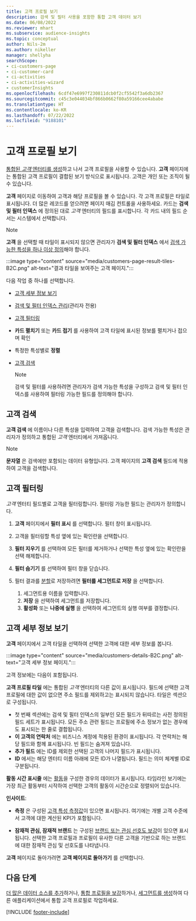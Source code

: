 ```yaml
---
title: 고객 프로필 보기
description: 검색 및 필터 사용을 포함한 통합 고객 데이터 보기
ms.date: 06/08/2022
ms.reviewer: mhart
ms.subservice: audience-insights
ms.topic: conceptual
author: Nils-2m
ms.author: nikeller
manager: shellyha
searchScope:
- ci-customers-page
- ci-customer-card
- ci-activities
- ci-activities-wizard
- customerInsights
ms.openlocfilehash: 6cdf47e6997f230811dcb0f2cf5542f3a6db2367
ms.sourcegitcommit: c45c3e044034bf866b0662f80a59166cee4ababe
ms.translationtype: HT
ms.contentlocale: ko-KR
ms.lasthandoff: 07/22/2022
ms.locfileid: "9188101"
---
```

# <a name="view-customer-profiles"></a>고객 프로필 보기

[통합된 *고객* 엔터티를 생성](data-unification.md)하고 나서 고객 프로필을 사용할 수 있습니다. **고객** 페이지에는 통합된 고객 프로필이 결합된 보기 방식으로 표시됩니다. 고객은 개인 또는 조직이 될 수 있습니다.

**고객** 페이지로 이동하여 고객과 해당 프로필을 볼 수 있습니다. 각 고객 프로필은 타일로 표시됩니다. 더 많은 레코드를 얻으려면 페이지 매김 컨트롤을 사용하세요. 카드는 **검색 및 필터 인덱스** 에 정의된 대로 *고객* 엔터티의 필드를 표시합니다. 각 카드 내의 필드 순서는 시스템에서 선택합니다.

> [!NOTE]
> **고객** 을 선택할 때 타일이 표시되지 않으면 관리자가 **검색 및 필터 인덱스** 에서 [검색 가능한 특성을 하나 이상 정의](search-filter-index.md)해야 합니다.

:::image type="content" source="media/customers-page-result-tiles-B2C.png" alt-text="결과 타일을 보여주는 고객 페이지.":::

다음 작업 중 하나를 선택합니다.
- [고객 세부 정보 보기](#view-customer-details)
- [검색 및 필터 인덱스 관리](search-filter-index.md)(관리자 전용)
- [고객 필터링](#filter-customers)
- **카드 펼치기** 또는 **카드 접기** 를 사용하여 고객 타일에 표시된 정보를 펼치거나 접으며 확인
- 특정한 특성별로 **정렬**
- [고객 검색](#search-for-customers)

  > [!NOTE]
  > 검색 및 필터를 사용하려면 관리자가 검색 가능한 특성을 구성하고 검색 및 필터 인덱스를 사용하여 필터링 가능한 필드를 정의해야 합니다.

## <a name="search-for-customers"></a>고객 검색

**고객 검색** 에 이름이나 다른 특성을 입력하여 고객을 검색합니다. 검색 가능한 특성은 관리자가 정의하고 통합된 *고객* 엔터티에서 가져옵니다.

> [!NOTE]
> **문자열** 은 검색에만 포함되는 데이터 유형입니다. 고객 페이지의 **고객 검색** 필드에 적용하여 고객을 검색합니다.

## <a name="filter-customers"></a>고객 필터링

*고객* 엔터티 필드별로 고객을 필터링합니다. 필터링 가능한 필드는 관리자가 정의합니다.

1. **고객** 페이지에서 **필터 표시** 를 선택합니다. 필터 창이 표시됩니다.

1. 고객을 필터링할 특성 옆에 있는 확인란을 선택합니다.

1. **필터 지우기** 를 선택하여 모든 필터를 제거하거나 선택한 특성 옆에 있는 확인란을 선택 해제합니다.

1. **필터 숨기기** 를 선택하여 필터 창을 닫습니다.

1. 필터 결과를 [분할](segments.md)로 저장하려면 **필터를 세그먼트로 저장** 을 선택합니다.
   1. 세그먼트용 이름을 입력합니다.
   1. **저장** 을 선택하여 세그먼트를 저장합니다.
   1. **활성화** 또는 **나중에 실행** 을 선택하여 세그먼트의 실행 여부를 결정합니다.

## <a name="view-customer-details"></a>고객 세부 정보 보기

**고객** 페이지에서 고객 타일을 선택하여 선택한 고객에 대한 세부 정보를 봅니다.

:::image type="content" source="media/customers-details-B2C.png" alt-text="고객 세부 정보 페이지.":::

고객 정보에는 다음이 포함됩니다.

**고객 프로필 타일** 에는 통합된 *고객* 엔터티의 다른 값이 표시됩니다. 필드에 선택한 고객 프로필에 대한 값이 없으면 주소 필드를 제외하고는 표시되지 않습니다. 타일은 섹션으로 구성됩니다.

- 첫 번째 섹션에는 검색 및 필터 인덱스의 일부인 모든 필드가 뒤따르는 사전 정의된 필드 세트가 표시됩니다. 모든 주소 관련 필드는 프로필에 주소 정보가 없는 경우에도 표시되는 한 줄로 결합됩니다.
- **이 고객의 연락처** 에는 비즈니스 계정에 적용된 환경이 표시됩니다. 각 연락처는 해당 필드와 함께 표시됩니다. 빈 필드는 숨겨져 있습니다.
- **추가 필드** 에는 ID를 제외한 선택된 고객의 나머지 필드가 표시됩니다.
- **ID** 에서는 해당 엔터티 이름 아래에 모든 ID가 나열됩니다. 필드는 의미 체계별 ID로 구분됩니다.

**활동 시간 표시줄** 에는 [활동](activities.md)을 구성한 경우의 데이터가 표시됩니다. 타임라인 보기에는 가장 최근 활동부터 시작하여 선택한 고객의 활동이 시간순으로 정렬되어 있습니다.

**인사이트**:

- **측정** 은 구성된 [고객 특성 측정값](measures.md)이 있으면 표시됩니다. 여기에는 개별 고객 수준에서 고객에 대한 계산된 KPI가 포함됩니다.

- **잠재적 관심, 잠재적 브랜드** 는 구성된 [브랜드 또는 관심 선호도 보강](enrichment-microsoft.md)이 있으면 표시됩니다. 선택한 고객 프로필과 프로필이 유사한 다른 고객을 기반으로 하는 브랜드에 대한 잠재적 관심 및 선호도를 나타냅니다.

**고객** 페이지로 돌아가려면 **고객 페이지로 돌아가기** 를 선택합니다.

## <a name="next-steps"></a>다음 단계

[더 많은 데이터 소스를 추가](data-sources.md)하거나, [통합 프로필을 보강](enrichment-hub.md)하거나, [세그먼트를 생성](segments.md)하여 다른 애플리케이션에서 통합 고객 프로필로 작업하세요.

[!INCLUDE [footer-include](includes/footer-banner.md)]
